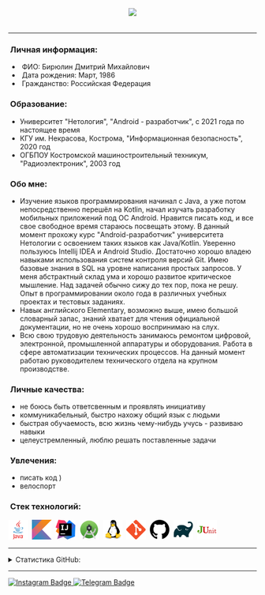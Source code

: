 <div id="header" align="center">
  <img src="https://media.giphy.com/media/O2PhyxtkFwCtUO6nen/giphy.gif" width="100"/>
</div>
<div id="badges" align="center">
<img src="https://komarev.com/ghpvc/?username=filin2hat&style=flat-square&color=green" alt=""/>
 </div>

---

### &nbsp;Личная информация:

* &nbsp;ФИО: Бирюлин Дмитрий Михайлович
* &nbsp;Дата рождения: Март, 1986
* &nbsp;Гражданство: Российская Федерация

### &nbsp;Образование:
* Университет "Нетология", "Android - разработчик", с 2021 года по настоящее время
* КГУ им. Некрасова, Кострома,  "Информационная безопасность", 2020 год
* ОГБПОУ Костромской машиностроительный техникум, "Радиоэлектроник", 2003 год

### &nbsp;Обо мне:
* Изучение языков программирования начинал с Java, а уже потом непосредственно перешёл на Kotlin, начал изучать разработку мобильных приложений под ОС Android. Нравится писать код, и все свое свободное время стараюсь посвещать этому. В данный момент прохожу курс "Android-разработчик" университета Нетологии с освоением таких языков как Java/Kotlin. Уверенно пользуюсь Intellij IDEA и Android Studio. Достаточно хорошо владею навыками использования систем контроля версий Git. Имею базовые знания в SQL на уровне написания простых запросов. У меня абстрактный склад ума и хорошо развитое критическое мышление. Над задачей обычно сижу до тех пор, пока не решу. Опыт в программировании около года в различных учебных проектах и тестовых заданиях.
* Навык английского Elementary, возможно выше, имею большой словарный запас, знаний хватает для чтения официальной документации, но не очень хорошо воспринимаю на слух.
* Всю свою трудовую деятельность занимаюсь ремонтом цифровой, электронной, промышленной аппаратуры и оборудования. Работа в сфере автоматизации технических процессов.
На данный момент работаю руководителем технического отдела на крупном производстве.


### &nbsp;Личные качества:
* не боюсь быть ответсвенным и проявлять инициативу
* коммуникабельный, быстро нахожу общий язык с людьми
* быстрая обучаемость, всю жизнь чему-нибудь учусь - развиваю навыки
* целеустремленный, люблю решать поставленные задачи

### &nbsp;Увлечения:
* писать код )
* велоспорт

### &nbsp;Стек технологий:

<div>
  <img src="https://github.com/mcmouse88/mcmouse88/blob/main/logo/java.svg" title="Java" alt="Java" width="40" height="40"/>&nbsp;
  <img src="https://github.com/mcmouse88/mcmouse88/blob/main/logo/kotlin.svg" title="Kotlin" alt="Kotlin" width="40" height="40"/>&nbsp;
  <img src="https://github.com/mcmouse88/mcmouse88/blob/main/logo/intellij_idea.png" title="Intellij Idea" alt="Intellij Idea" width="40" height="40"/>&nbsp;
  <img src="https://github.com/mcmouse88/mcmouse88/blob/main/logo/android_studio.png" title="Android Studio" alt="Android Studio" width="40" height="40"/>&nbsp;
  <img src="https://github.com/mcmouse88/mcmouse88/blob/main/logo/linux.svg" title="Linux" alt="Linux" width="40" height="40"/>&nbsp;
  <img src="https://github.com/mcmouse88/mcmouse88/blob/main/logo/git.svg" title="Git" alt="Git " width="40" height="40"/>&nbsp;
  <img src="https://github.com/mcmouse88/mcmouse88/blob/main/logo/github.png"  title="GitHub" alt="GitHub" width="40" height="40"/>&nbsp;
  <img src="https://github.com/mcmouse88/mcmouse88/blob/main/logo/gradle.svg" title="Gradle"  alt="Gradle" width="40" height="40"/>&nbsp;
  <img src="https://github.com/mcmouse88/mcmouse88/blob/main/logo/junit4.png" title="JUnit"  alt="JUnit" width="40" height="40"/>&nbsp;
  </div>

---

<details>
<summary>Статистика GitHub:</summary>
<p align="left">
<a href="https://github.com/filin2hat">
  <img height="180em" src="https://github-readme-stats-eight-theta.vercel.app/api?username=filin2hat&show_icons=true&theme=algolia&include_all_commits=true&count_private=true"/>
  </a>
</p>
<p align="left">
<a href="https://github.com/filin2hat">
  <img height="180em" src="http://github-readme-streak-stats.herokuapp.com?user=filin2hat&theme=algolia"/>
  </a>
</p>
<p align="left">
<a href="https://github.com/filin2hat">
<img height="180em" src="https://github-readme-stats-eight-theta.vercel.app/api/top-langs/?username=filin2hat&layout=compact&langs_count=8&theme=algolia"/>
</a>
</p>
</details>

---

<div id="badges">
  <a href="https://www.instagram.com/filin2hat">
    <img src="https://img.shields.io/badge/Instagram-purple?style=for-the-badge&logo=instagram&logoColor=white" alt="Instagram Badge"/>
  </a>
  <a href="https://t.me/filin2hat">
    <img src="https://img.shields.io/badge/Telegram-blue?style=for-the-badge&logo=telegram&logoColor=white" alt="Telegram Badge"/>
  </a>
</div>
